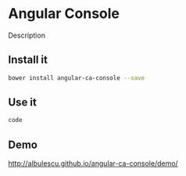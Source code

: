 # Angular Console
Description

## Install it

```sh
bower install angular-ca-console --save
```

## Use it
```js
code
```

## Demo
http://albulescu.github.io/angular-ca-console/demo/
